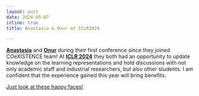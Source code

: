 ```yaml
---
layout: post 
date: 2024-05-07 
inline: true 
title: Anastasia & Onur at ICLR2024

--- 
```


[**Anastasia**](https://www.linkedin.com/in/anastasia-psarou) and [**Onur**](https://www.linkedin.com/in/aonurakman) during their first conference since they joined COeXISTENCE team! At [**ICLR 2024**](https://iclr.cc/) they both had an opportunity to update knowledge on the learning representations and hold discussions with not only academic staff and industrial researchers, but also other students. I am confident that the experience gained this year will bring benefits. 

[Just look at these happy faces!](https://rafalkucharskipk.github.io/assets/pdf/ICLR.pdf)
